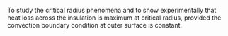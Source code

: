 To study the critical radius phenomena and to show experimentally that heat loss across the insulation is maximum at critical radius, provided the convection boundary condition at outer surface is constant.

